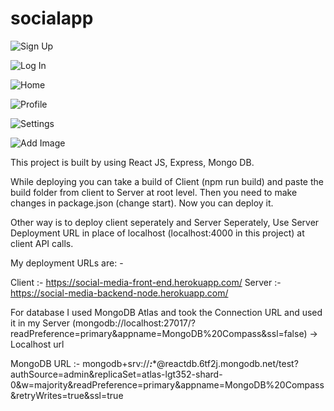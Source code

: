 # socialapp

![Sign Up](https://user-images.githubusercontent.com/34981544/111102006-12e92500-8571-11eb-9ac1-3e7ae8b87de1.png?raw=true "Sign Up")

![Log In](https://user-images.githubusercontent.com/34981544/111102015-18466f80-8571-11eb-9572-fc223af4b11c.png?raw=true "Log In")

![Home](https://user-images.githubusercontent.com/34981544/111102017-18df0600-8571-11eb-84d4-bb433c8846dc.png?raw=true "Home")

![Profile](https://user-images.githubusercontent.com/34981544/111102018-1a103300-8571-11eb-9b11-3bd6dd7dc03a.png?raw=true "Profile")

![Settings](https://user-images.githubusercontent.com/34981544/111102020-1aa8c980-8571-11eb-9bf8-82a7648e3d52.png?raw=true "Settings")

![Add Image](https://user-images.githubusercontent.com/34981544/111102437-17faa400-8572-11eb-8097-bd32d0f885f2.png?raw=true "Add Image")


This project is built by using React JS, Express, Mongo DB.

While deploying you can take a build of Client (npm run build) and paste the build folder from client to Server at root level. Then you need to make changes in package.json (change start). Now you can deploy it.

Other way is to deploy client seperately and Server Seperately, Use Server Deployment URL in place of localhost (localhost:4000 in this project) at client API calls.

My deployment URLs are: -

Client :- https://social-media-front-end.herokuapp.com/
Server :- https://social-media-backend-node.herokuapp.com/

For database I used MongoDB Atlas and took the Connection URL and used it in my Server (mongodb://localhost:27017/?readPreference=primary&appname=MongoDB%20Compass&ssl=false) -> Localhost url

MongoDB URL :- mongodb+srv://*****:******@reactdb.6tf2j.mongodb.net/test?authSource=admin&replicaSet=atlas-lgt352-shard-0&w=majority&readPreference=primary&appname=MongoDB%20Compass&retryWrites=true&ssl=true



